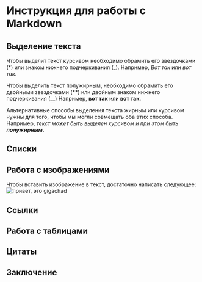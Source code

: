 # Инструкция для работы с Markdown

## Выделение текста

Чтобы выделит текст курсивом необходимо обрамить его звездочками (*) или знаком нижнего подчеркивания (_). Например, *Вот так* или _вот так_. 

Чтобы выделить текст полужирным, необходимо обрамить его двойными звездочками (**) или двойным знаком нижнего подчеркивания (__) Например, **вот так** или __вот так__. 

Альтернативные способы выделения текста жирным или курсивом нужны  для того, чтобы мы могли совмещать оба этих способа.  Например, _текст может быть выделен курсивом и при этом быть **полужирным**_.   

## Списки

## Работа с изображениями

Чтобы вставить изображение в текст, достаточно написать следующее:
![привет, это gigachad](gigachad.jpg)

## Ссылки

## Работа с таблицами

## Цитаты

## Заключение
